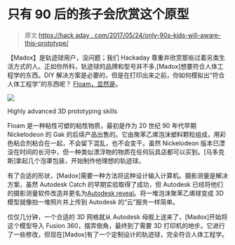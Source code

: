 # 只有 90 后的孩子会欣赏这个原型

> 原文:[https://hack aday . com/2017/05/24/only-90s-kids-will-aware-this-prototype/](https://hackaday.com/2017/05/24/only-90s-kids-will-appreciate-this-prototype/)

【Madox】是轨迹球用户，没问题；我们 Hackaday 尊重并欣赏那些过着另类生活方式的人。正如你所料，轨迹球的品牌和型号并不多,[Madox]想要符合人体工程学的东西。DIY 解决方案是必要的，但是在打印出来之前，你如何模拟出“符合人体工程学”的东西呢？ [Floam，显然是](http://www.madox.net/blog/2017/05/22/engineering-design-using-childrens-toys/)。

[![](../Images/3ab5f602242b96a0a5d6a6e47030d73d.png)](https://hackaday.com/wp-content/uploads/2017/05/floam.jpg)

Highly advanced 3D prototyping skills

Floam 是一种粘性可塑的粘性物质，最初是作为 20 世纪 90 年代早期 Nickelodeon 的 Gak 的后续产品出售的。它由聚苯乙烯泡沫塑料颗粒组成，用彩色粘合剂粘合在一起，不会留下混乱，也不会变干。虽然 Nickelodeon 版本已湮没在时间的长河中，但一种类似漂浮物的物质在任何玩具店都可以买到。[马多克斯]拿起几个泡罩包装，开始制作他理想的轨迹球。

有了合适的形状，[Madox]需要一种方法将这种设计输入计算机。摄影测量是解决方案，虽然 Autodesk Catch 的早期实验取得了成功，但 Autodesk 已经将他们的摄影测量软件改造并更名为[Autodesk reveal](https://remake.autodesk.com/)。将一堆泡沫聚苯乙烯球变成 3D 模型就像拍一堆照片并上传到 Autodesk 的“云”服务一样简单。

仅仅几分钟，一个合适的 3D 网格就从 Autodesk 母舰上送来了，[Madox]开始将这个模型导入 Fusion 360，摆弄倒角，最终到了需要 3D 打印机的地步。它进行了一些修改，但现在[Madox]有了一个定制设计的轨迹球，完全符合人体工程学。